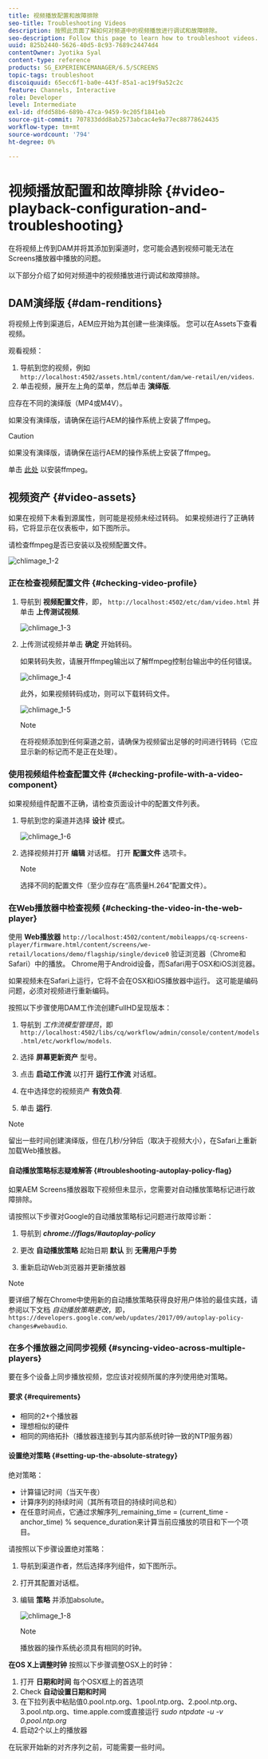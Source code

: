 ```yaml
---
title: 视频播放配置和故障排除
seo-title: Troubleshooting Videos
description: 按照此页面了解如何对频道中的视频播放进行调试和故障排除。
seo-description: Follow this page to learn how to troubleshoot videos. When you upload a video to the DAM and add it your channel, you might encounter issues that video might not play in Screens player and this section describes how to debug and troubleshoot video playing in your channel.
uuid: 825b2440-5626-40d5-8c93-7689c24474d4
contentOwner: Jyotika Syal
content-type: reference
products: SG_EXPERIENCEMANAGER/6.5/SCREENS
topic-tags: troubleshoot
discoiquuid: 65ecc6f1-ba0e-443f-85a1-ac19f9a52c2c
feature: Channels, Interactive
role: Developer
level: Intermediate
exl-id: dfdd58b6-689b-47ca-9459-9c205f1841eb
source-git-commit: 707833ddd8ab2573abcac4e9a77ec88778624435
workflow-type: tm+mt
source-wordcount: '794'
ht-degree: 0%

---
```


# 视频播放配置和故障排除 {#video-playback-configuration-and-troubleshooting}

在将视频上传到DAM并将其添加到渠道时，您可能会遇到视频可能无法在Screens播放器中播放的问题。

以下部分介绍了如何对频道中的视频播放进行调试和故障排除。

## DAM演绎版 {#dam-renditions}

将视频上传到渠道后，AEM应开始为其创建一些演绎版。 您可以在Assets下查看视频。

观看视频：

1. 导航到您的视频，例如 `http://localhost:4502/assets.html/content/dam/we-retail/en/videos`.
1. 单击视频，展开左上角的菜单，然后单击 **演绎版**.

应存在不同的演绎版（MP4或M4V）。

如果没有演绎版，请确保在运行AEM的操作系统上安装了ffmpeg。

>[!CAUTION]
>
>如果没有演绎版，请确保在运行AEM的操作系统上安装了ffmpeg。
>
>单击 [此处](https://www.ffmpeg.org/download.html) 以安装ffmpeg。

## 视频资产 {#video-assets}

如果在视频下未看到源属性，则可能是视频未经过转码。 如果视频进行了正确转码，它将显示在仪表板中，如下图所示。

请检查ffmpeg是否已安装以及视频配置文件。

![chlimage_1-2](assets/chlimage_1-2.png)

### 正在检查视频配置文件 {#checking-video-profile}

1. 导航到 **视频配置文件**，即， `http://localhost:4502/etc/dam/video.html` 并单击 **上传测试视频**.

   ![chlimage_1-3](assets/chlimage_1-3.png)

1. 上传测试视频并单击 **确定** 开始转码。

   如果转码失败，请展开ffmpeg输出以了解ffmpeg控制台输出中的任何错误。

   ![chlimage_1-4](assets/chlimage_1-4.png)

   此外，如果视频转码成功，则可以下载转码文件。

   ![chlimage_1-5](assets/chlimage_1-5.png)

   >[!NOTE]
   >
   >在将视频添加到任何渠道之前，请确保为视频留出足够的时间进行转码（它应显示新的标记而不是正在处理）。

### 使用视频组件检查配置文件 {#checking-profile-with-a-video-component}

如果视频组件配置不正确，请检查页面设计中的配置文件列表。

1. 导航到您的渠道并选择 **设计** 模式。

   ![chlimage_1-6](assets/chlimage_1-6.png)

1. 选择视频并打开 **编辑** 对话框。 打开 **配置文件** 选项卡。

   >[!NOTE]
   >选择不同的配置文件（至少应存在“高质量H.264”配置文件）。

### 在Web播放器中检查视频 {#checking-the-video-in-the-web-player}

使用 **Web播放器** `http://localhost:4502/content/mobileapps/cq-screens-player/firmware.html/content/screens/we-retail/locations/demo/flagship/single/device0` 验证浏览器（Chrome和Safari）中的播放。 Chrome用于Android设备，而Safari用于OSX和iOS浏览器。

如果视频未在Safari上运行，它将不会在OSX和iOS播放器中运行。 这可能是编码问题，必须对视频进行重新编码。

按照以下步骤使用DAM工作流创建FullHD呈现版本：

1. 导航到 *工作流模型管理员*，即 `http://localhost:4502/libs/cq/workflow/admin/console/content/models.html/etc/workflow/models`.
1. 选择 **屏幕更新资产** 型号。
1. 点击 **启动工作流** 以打开 **运行工作流** 对话框。

1. 在中选择您的视频资产 **有效负荷**.
1. 单击 **运行**.

>[!NOTE]
>
>留出一些时间创建演绎版，但在几秒/分钟后（取决于视频大小），在Safari上重新加载Web播放器。

#### 自动播放策略标志疑难解答 {#troubleshooting-autoplay-policy-flag}

如果AEM Screens播放器取下视频但未显示，您需要对自动播放策略标记进行故障排除。

请按照以下步骤对Google的自动播放策略标记问题进行故障诊断：

1. 导航到 ***chrome://flags/#autoplay-policy***
1. 更改 **自动播放策略** 起始日期 **默认** 到 **无需用户手势**

1. 重新启动Web浏览器并更新播放器

>[!NOTE]
>
>要详细了解在Chrome中使用新的自动播放策略获得良好用户体验的最佳实践，请参阅以下文档 *自动播放策略更改*，即， `https://developers.google.com/web/updates/2017/09/autoplay-policy-changes#webaudio`.

### 在多个播放器之间同步视频 {#syncing-video-across-multiple-players}

要在多个设备上同步播放视频，您应该对视频所属的序列使用绝对策略。

#### 要求 {#requirements}

* 相同的2+个播放器
* 理想相似的硬件
* 相同的网络拓扑（播放器连接到与其内部系统时钟一致的NTP服务器）

#### 设置绝对策略 {#setting-up-the-absolute-strategy}

绝对策略：

* 计算锚记时间（当天午夜）
* 计算序列的持续时间（其所有项目的持续时间总和）
* 在任意时间点，它通过求解序列_remaining_time = (current_time - anchor_time) % sequence_duration来计算当前应播放的项目和下一个项目。

请按照以下步骤设置绝对策略：

1. 导航到渠道作者，然后选择序列组件，如下图所示。
1. 打开其配置对话框。
1. 编辑 **策略** 并添加absolute。

   ![chlimage_1-8](assets/chlimage_1-8.png)

   >[!NOTE]
   >播放器的操作系统必须具有相同的时钟。

**在OS X上调整时钟** 按照以下步骤调整OSX上的时钟：

1. 打开 **日期和时间** 每个OSX框上的首选项
1. Check **自动设置日期和时间**
1. 在下拉列表中粘贴值0.pool.ntp.org、1.pool.ntp.org、2.pool.ntp.org、3.pool.ntp.org、time.apple.com或直接运行 *sudo ntpdate -u -v 0.pool.ntp.org*
1. 启动2个以上的播放器

在玩家开始新的对齐序列之前，可能需要一些时间。
